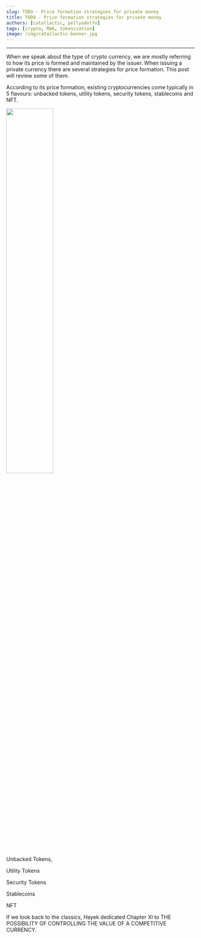 ```yaml
---
slug: TODO - Price formation strategies for private money
title: TODO - Price formation strategies for private money
authors: [catallactic, pellyadolfo]
tags: [crypto, RWA, tokenization]
image: /img/catallactic-banner.jpg
---
```

---

When we speak about the type of crypto currency, we are mostly referring to how its price is formed and maintained by the issuer. When issuing a private currency there are several strategies for price formation. This post will review some of them.

<!-- truncate -->

According to its price formation, existing cryptocurrencies come typically in 5 flavours: unbacked tokens, utility tokens, security tokens, stablecoins and NFT.

<div style={{textAlign: 'center'}}>
	<img src="/img/tokenization_maturity_model_seal.svg" width="50%"></img>
</div>
<br/>
<br/>

Unbacked Tokens, 

Utility Tokens

Security Tokens

Stablecoins

NFT

If we look back to the classics, Hayek dedicated Chapter XI to THE POSSIBILITY OF CONTROLLING THE VALUE OF A COMPETITIVE CURRENCY.